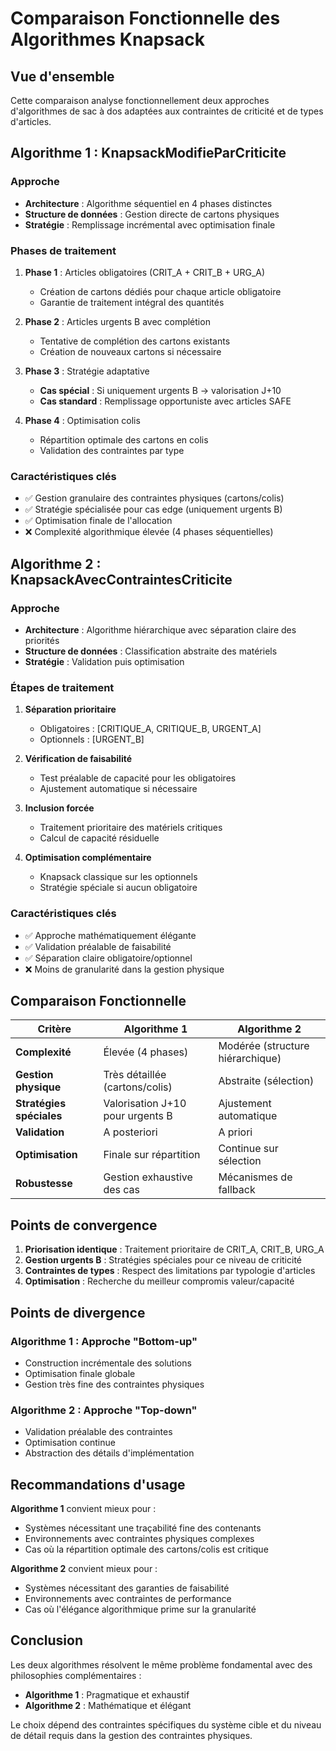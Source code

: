 # Comparaison Fonctionnelle des Algorithmes Knapsack

## Vue d'ensemble

Cette comparaison analyse fonctionnellement deux approches d'algorithmes de sac à dos adaptées aux contraintes de criticité et de types d'articles.

## Algorithme 1 : KnapsackModifieParCriticite

### Approche
- **Architecture** : Algorithme séquentiel en 4 phases distinctes
- **Structure de données** : Gestion directe de cartons physiques
- **Stratégie** : Remplissage incrémental avec optimisation finale

### Phases de traitement
1. **Phase 1** : Articles obligatoires (CRIT_A + CRIT_B + URG_A)
   - Création de cartons dédiés pour chaque article obligatoire
   - Garantie de traitement intégral des quantités

2. **Phase 2** : Articles urgents B avec complétion
   - Tentative de complétion des cartons existants
   - Création de nouveaux cartons si nécessaire

3. **Phase 3** : Stratégie adaptative
   - **Cas spécial** : Si uniquement urgents B → valorisation J+10
   - **Cas standard** : Remplissage opportuniste avec articles SAFE

4. **Phase 4** : Optimisation colis
   - Répartition optimale des cartons en colis
   - Validation des contraintes par type

### Caractéristiques clés
- ✅ Gestion granulaire des contraintes physiques (cartons/colis)
- ✅ Stratégie spécialisée pour cas edge (uniquement urgents B)
- ✅ Optimisation finale de l'allocation
- ❌ Complexité algorithmique élevée (4 phases séquentielles)

## Algorithme 2 : KnapsackAvecContraintesCriticite

### Approche
- **Architecture** : Algorithme hiérarchique avec séparation claire des priorités
- **Structure de données** : Classification abstraite des matériels
- **Stratégie** : Validation puis optimisation

### Étapes de traitement
1. **Séparation prioritaire**
   - Obligatoires : [CRITIQUE_A, CRITIQUE_B, URGENT_A]
   - Optionnels : [URGENT_B]

2. **Vérification de faisabilité**
   - Test préalable de capacité pour les obligatoires
   - Ajustement automatique si nécessaire

3. **Inclusion forcée**
   - Traitement prioritaire des matériels critiques
   - Calcul de capacité résiduelle

4. **Optimisation complémentaire**
   - Knapsack classique sur les optionnels
   - Stratégie spéciale si aucun obligatoire

### Caractéristiques clés
- ✅ Approche mathématiquement élégante
- ✅ Validation préalable de faisabilité
- ✅ Séparation claire obligatoire/optionnel
- ❌ Moins de granularité dans la gestion physique

## Comparaison Fonctionnelle

| Critère | Algorithme 1 | Algorithme 2 |
|---------|--------------|--------------|
| **Complexité** | Élevée (4 phases) | Modérée (structure hiérarchique) |
| **Gestion physique** | Très détaillée (cartons/colis) | Abstraite (sélection) |
| **Stratégies spéciales** | Valorisation J+10 pour urgents B | Ajustement automatique |
| **Validation** | A posteriori | A priori |
| **Optimisation** | Finale sur répartition | Continue sur sélection |
| **Robustesse** | Gestion exhaustive des cas | Mécanismes de fallback |

## Points de convergence

1. **Priorisation identique** : Traitement prioritaire de CRIT_A, CRIT_B, URG_A
2. **Gestion urgents B** : Stratégies spéciales pour ce niveau de criticité
3. **Contraintes de types** : Respect des limitations par typologie d'articles
4. **Optimisation** : Recherche du meilleur compromis valeur/capacité

## Points de divergence

### Algorithme 1 : Approche "Bottom-up"
- Construction incrémentale des solutions
- Optimisation finale globale
- Gestion très fine des contraintes physiques

### Algorithme 2 : Approche "Top-down"
- Validation préalable des contraintes
- Optimisation continue
- Abstraction des détails d'implémentation

## Recommandations d'usage

**Algorithme 1** convient mieux pour :
- Systèmes nécessitant une traçabilité fine des contenants
- Environnements avec contraintes physiques complexes
- Cas où la répartition optimale des cartons/colis est critique

**Algorithme 2** convient mieux pour :
- Systèmes nécessitant des garanties de faisabilité
- Environnements avec contraintes de performance
- Cas où l'élégance algorithmique prime sur la granularité

## Conclusion

Les deux algorithmes résolvent le même problème fondamental avec des philosophies complémentaires :
- **Algorithme 1** : Pragmatique et exhaustif
- **Algorithme 2** : Mathématique et élégant

Le choix dépend des contraintes spécifiques du système cible et du niveau de détail requis dans la gestion des contraintes physiques.